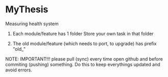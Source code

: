 # MyThesis
Measuring health system


1) Each module/feature has 1 folder
Store your own task in that folder

2) The old module/feature (which needs to port, to upgrade) has prefix "old_"

NOTE: IMPORTANT!!! please pull (sync) every time open github and before commiting (pushing) something. Do this to keep everythings updated 
and avoid errors. 

